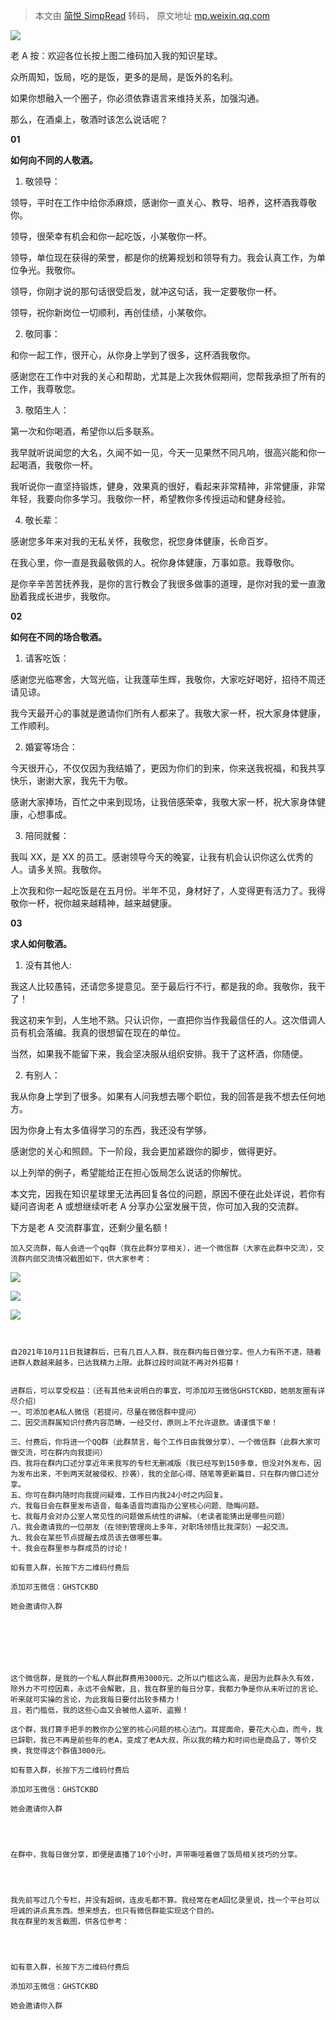 > 本文由 [简悦 SimpRead](http://ksria.com/simpread/) 转码， 原文地址 [mp.weixin.qq.com](https://mp.weixin.qq.com/s?__biz=Mzg5NDU4MjE4Mg==&mid=2247502752&idx=1&sn=e28b06bd548484028744d4c168d7819b&chksm=c01fe769f7686e7fbc99c29cab95069c34632eb2cc9250214da9de48c67d7e6890d51c824842&scene=90&subscene=93&sessionid=1652228313&clicktime=1652228315&enterid=1652228315#rd)

![](https://mmbiz.qpic.cn/mmbiz_jpg/a2EykECs8ejWC9rFj5xHY5xGOntRL8zSMUXQyXILbbsS81cbH9P8ic0oVlorPCU8LkLLx0tAZbhAm2ggiciaxe6aQ/640?wx_fmt=jpeg)

老 A 按：欢迎各位长按上图二维码加入我的知识星球。

众所周知，饭局，吃的是饭，更多的是局，是饭外的名利。

如果你想融入一个圈子，你必须依靠语言来维持关系，加强沟通。

那么，在酒桌上，敬酒时该怎么说话呢？

**01**

**如何向不同的人敬酒。**

1. 敬领导：

领导，平时在工作中给你添麻烦，感谢你一直关心、教导、培养，这杯酒我尊敬你。

领导，很荣幸有机会和你一起吃饭，小某敬你一杯。

领导，单位现在获得的荣誉，都是你的统筹规划和领导有力。我会认真工作，为单位争光。我敬你。

领导，你刚才说的那句话很受启发，就冲这句话，我一定要敬你一杯。

领导，祝你新岗位一切顺利，再创佳绩，小某敬你。

2. 敬同事：

和你一起工作，很开心，从你身上学到了很多，这杯酒我敬你。

感谢您在工作中对我的关心和帮助，尤其是上次我休假期间，您帮我承担了所有的工作，我尊敬您。

3. 敬陌生人：

第一次和你喝酒，希望你以后多联系。

我早就听说闻您的大名，久闻不如一见，今天一见果然不同凡响，很高兴能和你一起喝酒，我敬你一杯。

我听说你一直坚持锻炼，健身，效果真的很好，看起来非常精神，非常健康，非常年轻，我要向你多学习。我敬你一杯，希望教你多传授运动和健身经验。

4. 敬长辈：

感谢您多年来对我的无私关怀，我敬您，祝您身体健康，长命百岁。

在我心里，你一直是我最敬佩的人。祝你身体健康，万事如意。我尊敬你。

是你辛辛苦苦抚养我，是你的言行教会了我很多做事的道理，是你对我的爱一直激励着我成长进步，我敬你。

**02**

**如何在不同的场合敬酒。**

1. 请客吃饭：

感谢您光临寒舍，大驾光临，让我蓬荜生辉，我敬你，大家吃好喝好，招待不周还请见谅。

我今天最开心的事就是邀请你们所有人都来了。我敬大家一杯，祝大家身体健康，工作顺利。

2. 婚宴等场合：

今天很开心，不仅仅因为我结婚了，更因为你们的到来，你来送我祝福，和我共享快乐，谢谢大家，我先干为敬。

感谢大家捧场，百忙之中来到现场，让我倍感荣幸，我敬大家一杯，祝大家身体健康，心想事成。

3. 陪同就餐：

我叫 XX，是 XX 的员工。感谢领导今天的晚宴，让我有机会认识你这么优秀的人。请多关照。我敬你。

上次我和你一起吃饭是在五月份。半年不见，身材好了，人变得更有活力了。我得敬你一杯，祝你越来越精神，越来越健康。

**03**

**求人如何敬酒。**

1. 没有其他人:

我这人比较愚钝，还请您多提意见。至于最后行不行，都是我的命。我敬你，我干了！

我这初来乍到，人生地不熟。只认识你，一直把你当作我最信任的人。这次借调人员有机会落编。我真的很想留在现在的单位。

当然，如果我不能留下来，我会坚决服从组织安排。我干了这杯酒，你随便。

2. 有别人：

我从你身上学到了很多。如果有人问我想去哪个职位，我的回答是我不想去任何地方。

因为你身上有太多值得学习的东西，我还没有学够。

感谢您的关心和照顾。下一阶段，我会更加紧跟你的脚步，做得更好。

以上列举的例子，希望能给正在担心饭局怎么说话的你解忧。

本文完，因我在知识星球里无法再回复各位的问题，原因不便在此处详说，若你有疑问咨询老 A 或想继续听老 A 分享办公室发展干货，你可加入我的交流群。  

下方是老 A 交流群事宜，还剩少量名额！

```
加入交流群，每人会进一个qq群（我在此群分享相关），进一个微信群（大家在此群中交流），交流群内部交流情况截图如下，供大家参考：

```

![](https://mmbiz.qpic.cn/mmbiz_jpg/a2EykECs8eiafrdeAHbKcib0F1hppic1AIrqcQjL2Wu9ymghI5fWIE72LpdhzajpVD5XgWDvMMMOyjibngGOOGFuzw/640?wx_fmt=jpeg)

![](https://mmbiz.qpic.cn/mmbiz_jpg/iczFAnbnPrw0CpTgf8I2icFn9JzFxYwjgL3VrvhzFbN9ia5XkE10L6c5tMRyL6ico4RfWQibxDibcK63xFD7VNqMjLDQ/640?wx_fmt=jpeg)  

![](https://mmbiz.qpic.cn/mmbiz_jpg/iczFAnbnPrw0CpTgf8I2icFn9JzFxYwjgLmRC7wS3MSYWVaRyqyy0Fwt3FztmDY5F2ggRHFfVmrEwuezoU4RbjsA/640?wx_fmt=jpeg)

```


自2021年10月11日我建群后，已有几百人入群，我在群内每日做分享。但人力有所不逮，随着进群人数越来越多，已达我精力上限。此群过段时间就不再对外招募！


进群后，可以享受权益：（还有其他未说明白的事宜，可添加邓玉微信GHSTCKBD，她朋友圈有详尽介绍）
一、可添加老A私人微信（若提问，尽量在微信群中提问）
二、因交流群属知识付费内容范畴，一经交付，原则上不允许退款。请谨慎下单！

三、付费后，你将进一个QQ群（此群禁言，每个工作日由我做分享）、一个微信群（此群大家可做交流，可在群内向我提问）
四、我将在群内口述分享近年来我写的专栏无删减版（我已经写到150多章，但没对外发布，因为发布出来，不到两天就被侵权、抄袭），我的全部心得、随笔等更新篇目，只在群内做口述分享。
五、你可在群内随时向我提问疑难，工作日内我24小时之内回复。
六、我每日会在群里发布语音，每条语音均直指办公室核心问题、隐晦问题。
七、我每月会对办公室人常见性的问题做系统性的讲解。（老读者能猜出是哪些问题）
八、我会邀请我的一位朋友（在领到管理岗上多年，对职场领悟比我深刻）一起交流。
九、我会在某些节点提醒去成员该去做哪些事。
十、我会在群里参与群成员的讨论！

如有意入群，长按下方二维码付费后

添加邓玉微信：GHSTCKBD

她会邀请你入群







这个微信群，是我的一个私人群此群费用3000元，之所以门槛这么高，是因为此群永久有效，除外力不可控因素，永远不会解散，且，我在群里的每日分享，我都力争是你从未听过的言论、听来就可实操的言论，为此我每日要付出较多精力！
且，若门槛低，我的这些心血又会被他人盗听、盗搬！

这个群，我打算手把手的教你办公室的核心问题的核心法门。耳提面命，要花大心血，而今，我已辞职，我已不再是前些年的老A，变成了老A大叔，所以我的精力和时间也是商品了，等价交换，我觉得这个群值3000元。

如有意入群，长按下方二维码付费后

添加邓玉微信：GHSTCKBD

她会邀请你入群




在群中，我每日做分享，即便是直播了10个小时，声带嘶哑着做了饭局相关技巧的分享。




我先前写过几个专栏，并没有超纲，连皮毛都不算。我经常在老A回忆录里说，找一个平台可以坦诚的讲点真东西。想来想去，也只有微信群能实现这个目的。
我在群里的发言截图，供各位参考：




如有意入群，长按下方二维码付费后

添加邓玉微信：GHSTCKBD

她会邀请你入群

```